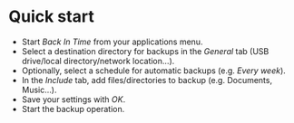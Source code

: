 # Quick start

- Start *Back In Time* from your applications menu.
- Select a destination directory for backups in the *General* tab (USB drive/local directory/network location…).
- Optionally, select a schedule for automatic backups (e.g. *Every week*).
- In the *Include* tab, add files/directories to backup (e.g. Documents, Music…).
- Save your settings with *OK*.
- Start the backup operation.

